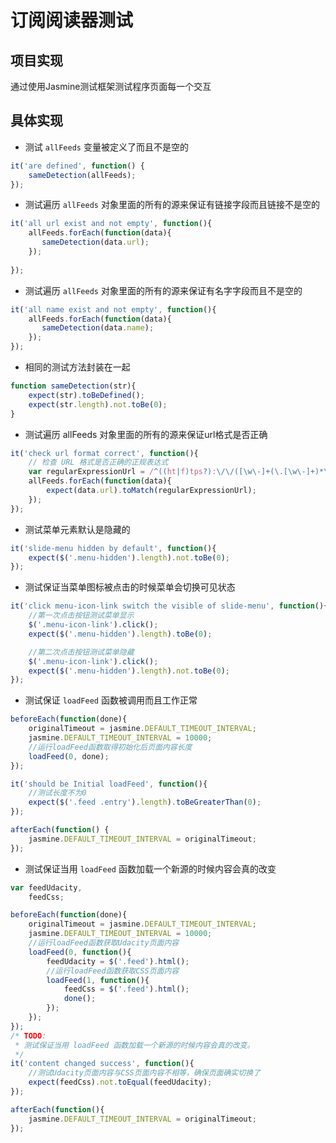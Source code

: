 # 订阅阅读器测试

## 项目实现

通过使用Jasmine测试框架测试程序页面每一个交互

## 具体实现
* 测试 `allFeeds` 变量被定义了而且不是空的
```js
it('are defined', function() {
    sameDetection(allFeeds); 
});
```

* 测试遍历 `allFeeds` 对象里面的所有的源来保证有链接字段而且链接不是空的
```js
it('all url exist and not empty', function(){
    allFeeds.forEach(function(data){
       sameDetection(data.url); 
    });
    
});
```

* 测试遍历 `allFeeds` 对象里面的所有的源来保证有名字字段而且不是空的
```js 
it('all name exist and not empty', function(){
    allFeeds.forEach(function(data){
       sameDetection(data.name); 
    });
});
```
* 相同的测试方法封装在一起
```js 
function sameDetection(str){
    expect(str).toBeDefined();
    expect(str.length).not.toBe(0);
}
```
* 测试遍历 allFeeds 对象里面的所有的源来保证url格式是否正确
```js
it('check url format correct', function(){
    // 检查 URL 格式是否正确的正规表达式
    var regularExpressionUrl = /^((ht|f)tps?):\/\/([\w\-]+(\.[\w\-]+)*\/)*[\w\-]+(\.[\w\-]+)*\/?(\?([\w\-\.,@?^=%&:\/~\+#]*)+)?/; 
    allFeeds.forEach(function(data){
        expect(data.url).toMatch(regularExpressionUrl);
    });
});
```
* 测试菜单元素默认是隐藏的
```js 
it('slide-menu hidden by default', function(){
    expect($('.menu-hidden').length).not.toBe(0);
});
```

* 测试保证当菜单图标被点击的时候菜单会切换可见状态
```js 
it('click menu-icon-link switch the visible of slide-menu', function(){
    //第一次点击按钮测试菜单显示
    $('.menu-icon-link').click();
    expect($('.menu-hidden').length).toBe(0);

    //第二次点击按钮测试菜单隐藏
    $('.menu-icon-link').click();
    expect($('.menu-hidden').length).not.toBe(0);
});
```

* 测试保证 `loadFeed` 函数被调用而且工作正常
```js 
beforeEach(function(done){
    originalTimeout = jasmine.DEFAULT_TIMEOUT_INTERVAL;
    jasmine.DEFAULT_TIMEOUT_INTERVAL = 10000; 
    //运行loadFeed函数取得初始化后页面内容长度
    loadFeed(0, done);
});

it('should be Initial loadFeed', function(){
    //测试长度不为0
    expect($('.feed .entry').length).toBeGreaterThan(0);
}); 

afterEach(function() {
    jasmine.DEFAULT_TIMEOUT_INTERVAL = originalTimeout;
});
```

* 测试保证当用 `loadFeed` 函数加载一个新源的时候内容会真的改变
```js 
var feedUdacity, 
    feedCss;

beforeEach(function(done){
    originalTimeout = jasmine.DEFAULT_TIMEOUT_INTERVAL;
    jasmine.DEFAULT_TIMEOUT_INTERVAL = 10000;
    //运行loadFeed函数获取Udacity页面内容
    loadFeed(0, function(){
        feedUdacity = $('.feed').html();
		//运行loadFeed函数获取CSS页面内容
        loadFeed(1, function(){
	        feedCss = $('.feed').html();
	        done();
	    });
    });
});
/* TODO:
 * 测试保证当用 loadFeed 函数加载一个新源的时候内容会真的改变。
 */
it('content changed success', function(){
    //测试Udacity页面内容与CSS页面内容不相等，确保页面确实切换了
    expect(feedCss).not.toEqual(feedUdacity);
});

afterEach(function(){
    jasmine.DEFAULT_TIMEOUT_INTERVAL = originalTimeout;
});
```
